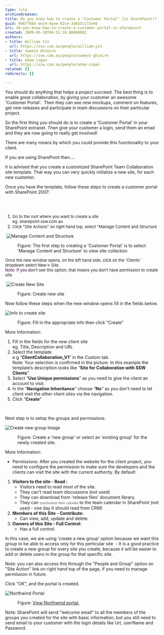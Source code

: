 ```yaml
---
type: rule
archivedreason: 
title: Do you know how to create a "Customer Portal" (in SharePoint)?
guid: 94677865-ee14-4aae-82ce-3a853c173e40
uri: do-you-know-how-to-create-a-customer-portal-in-sharepoint
created: 2009-05-28T06:51:18.0000000Z
authors:
- title: William Yin
  url: https://ssw.com.au/people/william-yin
- title: Sumesh Ghimire
  url: https://ssw.com.au/people/sumesh-ghimire
- title: Adam Cogan
  url: https://ssw.com.au/people/adam-cogan
related: []
redirects: []

---
```




  <p>You should do anything that helps a project succeed. The best thing is to enable great collaboration, by giving your customer an awesome 'Customer&#160;Portal'.&#160; Then they can see new mockups, comment on features, get new releases and participate in team discussions on their particular project.</p>
<p>So the first thing you should do is to create a 'Customer Portal' in your SharePoint extranet. Then give your&#160;customer a login,&#160;send them an email and they are now going&#160;to really get involved!</p>
<p>There are many means by which you could provide this functionality to your client. </p>
<p>If you are using SharePoint then....</p>
<p>It is advised that you create a customized SharePoint Team Collaboration site template. That way you can very quickly initialize a new site, for each new customer.</p>
<p>Once you have the template, follow these steps to create a customer portal with SharePoint 2007&#58;</p>

<br><excerpt class='endintro'></excerpt><br>

  <ol>
    <li><font size="2">Go to the root where you want to create a site<br>
    eg. sharepoint.ssw.com.au</font> </li>
    <li><font size="2">Click &quot;Site Actions&quot; on right hand top, select &quot;Manage Content and Structure</font> </li>
</ol>
<dl class="goodImage">
    <dt>
    <p>&#160;<img style="border-bottom&#58;0px solid;border-left&#58;0px solid;border-top&#58;0px solid;border-right&#58;0px solid;" border="0" alt="Manage Content and Structure" src="/Standards/SoftwareDevelopment/RulesToBetterSharePoint/PublishingImages/ManageContentAndStructure.jpg" /></p>
    </dt>
    <dt></dt>
    <dd>Figure&#58; The first step to creating a 'Customer Portal' is to select 'Manage Content and Structure' to view site collection </dd>
</dl>
<p><font size="2">Once the new window opens, on the left hand side, click on the 'Clients' dropdown select New-&gt; Site. <br>
</font><font size="2"><font color="#400040">Note&#58; If you </font>don’t see this option, that means you don’t have permission to create site.</font></p>
<dl class="goodImage">
    <dt>
    <p>&#160;<img style="border-bottom&#58;0px solid;border-left&#58;0px solid;border-top&#58;0px solid;border-right&#58;0px solid;" border="0" alt="Create New Site" src="/Standards/SoftwareDevelopment/RulesToBetterSharePoint/PublishingImages/CreateNewSiteStep1.jpg" /></p>
    </dt>
    <dt></dt>
    <dd>Figure&#58; Create new site </dd>
</dl>
<p>Now follow these steps when the new window opens fill in the fields below.</p>
<dl class="goodImage">
    <dt>
    <p><img style="border-bottom&#58;0px solid;border-left&#58;0px solid;border-top&#58;0px solid;border-right&#58;0px solid;" border="0" alt="Info to create site" src="/Standards/SoftwareDevelopment/RulesToBetterSharePoint/PublishingImages/CreateNewSiteStep2.jpg" /></p>
    </dt>
    <dt></dt>
    <dd>Figure&#58; Fill in the appropriate info then click &quot;Create&quot; </dd>
</dl>
<p>More Information&#58;</p>
<ol>
    <li>Fill in the fields for the new client site <br>
    eg. Title, Description and URL </li>
    <li>Select the template <br>
    e.g “<b>ClientCollaboration_V1</b>” in the Custom tab.<br>
    Note&#58; Your selection is confirmed in the picture. In this example the template’s description looks like “<b>Site for Collaboration with SSW Clients</b>”. </li>
    <li>Select “<b>Use Unique permissions</b>” as you need to give the client an account to visit. </li>
    <li>In the “<b>Navigation Inheritance</b>” choose&#160;“<b>No</b>” as you don’t need to let client visit the other client sites via the navigation. </li>
    <li>Click “<strong>Create</strong>” </li>
</ol>
<p>&#160;</p>
<p>Next step is to setup the groups and permissions. </p>
<dl class="goodImage">
    <dt>
    <p><img style="border-bottom&#58;0px solid;border-left&#58;0px solid;border-top&#58;0px solid;border-right&#58;0px solid;" border="0" alt="Create new group Image" src="/Standards/SoftwareDevelopment/RulesToBetterSharePoint/PublishingImages/CreateNewSiteSetPermissionStep1.jpg" /></p>
    </dt>
    <dt></dt>
    <dd>Figure&#58; Create a 'new group' or select an 'existing group' for the newly created site. </dd>
</dl>
<p>More Information&#58;</p>
<ul>
    <li>Permissions&#58; After you created the website for the client project, you need to configure the permission to make sure the developers and the clients can visit the site with the current authority. By default&#58; </li>
</ul>
<ol>
    <li><strong>Visitors to the site - Read &#58; </strong>
    <ul>
        <li>Visitors need to read most of the site. </li>
        <li>They can't read team discussions (not used) </li>
        <li>They can download from 'release files' document library. </li>
        <li>They can <span style="font-family&#58;'verdana','sans-serif';color&#58;#555555;font-size&#58;9pt;">synchronize their calendar </span>to the team calendar in SharePoint (not used - one day it should read from CRM) </li>
    </ul>
    </li>
    <li><strong>Members of this Site - Contribute&#58;</strong>
    <ul>
        <li>Can view, add, update and delete. </li>
    </ul>
    </li>
    <li><strong>Owners of this Site - Full Control&#58;</strong>
    <ul>
        <li>Has a full control. </li>
    </ul>
    </li>
</ol>
<p>In this case, we are using 'create a new group' option because we want this group to be able to access only for this perticular site&#160; - It is a good practice to create a new group for every site you create, because it will be easier to add or delete users in the group for that specific site.</p>
<p>Note&#58; you can also access this through the &quot;People and Group&quot; option on &quot;Site Action&quot; link on right hand top of the page, if you need to manage permission in future.</p>
<p>Click &quot;OK&quot;, and the portal is created.</p>
<dl class="goodImage">
    <dt>
    <p><img style="border-bottom&#58;0px solid;border-left&#58;0px solid;border-top&#58;0px solid;border-right&#58;0px solid;" border="0" alt="Northwind Portal" src="/Standards/SoftwareDevelopment/RulesToBetterSharePoint/PublishingImages/Northwind%20Portal.jpg" /> </p>
    </dt>
    <dt></dt>
    <dd>Figure&#58; <a href="/zzClients/Northwind/default.aspx">View Northwind portal.</a> </dd>
</dl>
<p>Note&#58; SharePoint will send &quot;welcome email&quot; to all the members of the groups you created&#160;for the site with basic information, but you still need to send email to your customer with the login details like Url, userName and Password.</p>



